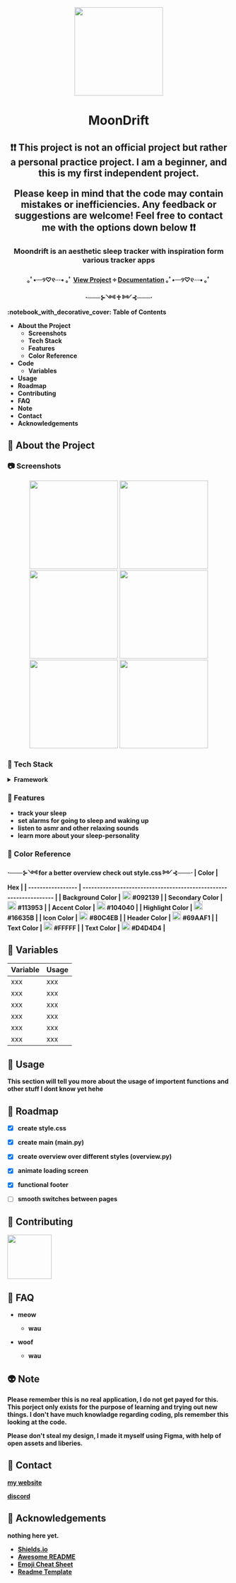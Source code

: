 <div align="center">

  <img src="assets/Logo/Logo.png" width="200" height="auto" />
  <h1>MoonDrift</h1>
  
<h2> ❗❗ This project is not an official project but rather a personal practice project. I am a beginner, and this is my first independent project.

Please keep in mind that the code may contain mistakes or inefficiencies. Any feedback or suggestions are welcome! Feel free to contact me with the options down below ❗❗ </h2>
<h3> Moondrift is an aesthetic sleep tracker with inspiration form various tracker apps </h3>
<h4>
  <span> ｡ﾟ•┈୨♡୧┈• ｡ﾟ </span>
    <a href="https://www.figma.com/design/M0yc7Kkk6JP0RJpe0eG7eY/Sleeptracker?node-id=0-1&p=f&t=dgK9Z8hfwf4DftJ1-0"> View Project</a>
  <span> ༓ </span>
    <a href="https://docs.google.com/document/d/11eMu9hiD3y_Q_B36O1FrbCY_UJTn97LclSVjwIkgU3Y/edit?usp=sharing"> Documentation</a>
  <span> ｡ﾟ•┈୨♡୧┈• ｡ﾟ </span>
<br />
<span>⋅───⊱༺ ♰ ༻⊰───⋅</span>
<!-- Table of Contents -->
<div align="left">
 :notebook_with_decorative_cover: Table of Contents

- About the Project
  * Screenshots
  * Tech Stack
  * Features
  * Color Reference
- Code
  * Variables
- Usage
- Roadmap
- Contributing
- FAQ
- Note
- Contact
- Acknowledgements

  

<!-- About the Project -->
## :tea: About the Project


<!-- Screenshots -->
### :camera: Screenshots

<div align="center"> 
  <img src="assets/readme/startscreen.PNG" width="200" height="auto" />
  <img src="assets/readme/homescreen.PNG" width="200" height="auto" />
  <img src="assets/readme/stats.PNG" width="200" height="auto" />
  <img src="assets/readme/explore.PNG" width="200" height="auto" />
  <img src="assets/readme/profile.PNG" width="200" height="auto" />
  <img src="assets/readme/settings.PNG" width="200" height="auto" />
</div>


<!-- TechStack -->
### :rice_ball: Tech Stack

<details>
  <summary>Framework</summary>
  <ul>
    <li><a href="https://doc.qt.io/qtforpython-6/index.html">Qt for Python</a></li>
    <li><a href="https://www.w3schools.com/css/">CSS</a></li>
  </ul>
</details>


<!-- Features -->
### :fish_cake: Features

- track your sleep
- set alarms for going to sleep and waking up
- listen to asmr and other relaxing sounds
- learn more about your sleep-personality

<!-- Color Reference -->
### :art: Color Reference
<span>⋅───⊱༺ for a better overview check out style.css ༻⊰───⋅</span>
| Color             | Hex                                                                |
| ----------------- | ------------------------------------------------------------------ |
| Background Color | <img src="assets/colors/color5.PNG" width="20" height="20" /> #092139 |
| Secondary Color | <img src="assets/colors/color4.PNG" width="20" height="20" /> #113953 |
| Accent Color | <img src="assets/colors/color3.PNG" width="20" height="20" /> #104040 |
| Highlight Color | <img src="assets/colors/color2.PNG" width="20" height="20" /> #16635B |
| Icon Color | <img src="assets/colors/color1.PNG" width="20" height="20" /> #80C4EB |
| Header Color | <img src="assets/colors/headercolor.PNG" width="20" height="20" /> #69AAF1 |
| Text Color | <img src="assets/colors/textcolor2.PNG" width="20" height="20" /> #FFFFF |
| Text Color | <img src="assets/colors/textcolor1.PNG" width="20" height="20" /> #D4D4D4 |



<!-- Getting Started -->
<!-- Code Overview -->
## 	:snail: Variables
| Variable             | Usage                                                                |
| ----------------- | ------------------------------------------------------------------ |
| xxx |  xxx |
| xxx |  xxx |
| xxx |  xxx |
| xxx |  xxx |
| xxx |  xxx |
| xxx |  xxx |
<!-- Usage -->
## :leaves: Usage
This section will tell you more about the usage of importent functions and other stuff I dont know yet hehe

<!-- Roadmap -->
## :bug: Roadmap

* [x] create style.css
* [x] create main (main.py)
* [x] create overview over different styles (overview.py)
* [x] animate loading screen
* [x] functional footer
* [ ] smooth switches between pages


<!-- Contributing -->
## :rice: Contributing

<a href="https://github.com/shinysharky">
  <img src="assets/readme/pfp.png" width="100" height="100" />
</a>


<!-- FAQ -->
## :bamboo: FAQ

- meow
  + wau

- woof
  + wau


<!-- License -->
## :alien: Note
Please remember this is no real application, I do not get payed for this.
This porject only exists for the purpose of learning and trying out new things. 
I don't have much knowladge regarding coding, pls remember this looking at the code.

Please don't steal my design, I made it myself using Figma, with help of open assets and liberies.

<!-- Contact -->
## :frog: Contact

[my website]( https://frostyblossom.carrd.co/)

[discord](https://discord.gg/cb88aVYR)


<!-- Acknowledgments -->
## :dragon: Acknowledgements

nothing here yet.

 - [Shields.io](https://shields.io/)
 - [Awesome README](https://github.com/matiassingers/awesome-readme)
 - [Emoji Cheat Sheet](https://github.com/ikatyang/emoji-cheat-sheet/blob/master/README.md#travel--places)
 - [Readme Template](https://github.com/othneildrew/Best-README-Template)
